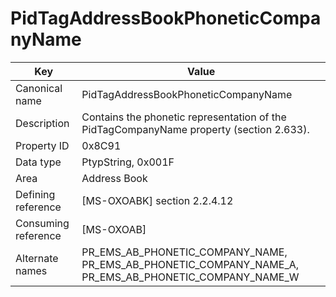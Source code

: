 # PidTagAddressBookPhoneticCompanyName

| Key | Value |
|---|---|
| Canonical name | PidTagAddressBookPhoneticCompanyName |
| Description | Contains the phonetic representation of the PidTagCompanyName property (section 2.633). |
| Property ID | 0x8C91 |
| Data type | PtypString, 0x001F |
| Area | Address Book |
| Defining reference | [MS-OXOABK] section 2.2.4.12 |
| Consuming reference | [MS-OXOAB] |
| Alternate names | PR_EMS_AB_PHONETIC_COMPANY_NAME, PR_EMS_AB_PHONETIC_COMPANY_NAME_A, PR_EMS_AB_PHONETIC_COMPANY_NAME_W |
